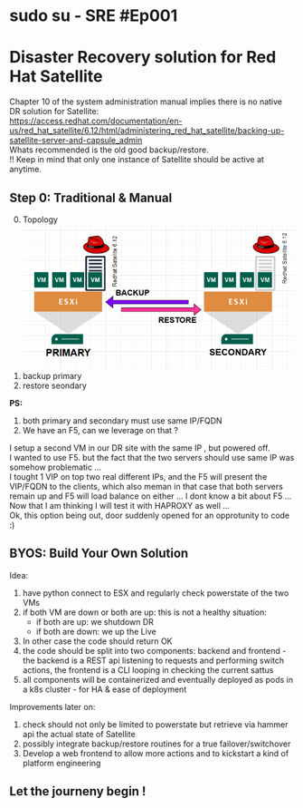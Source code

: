 # sudo su - SRE #Ep001
# Disaster Recovery solution for Red Hat Satellite
Chapter 10 of the system administration manual implies there is no native DR solution for Satellite:  
https://access.redhat.com/documentation/en-us/red_hat_satellite/6.12/html/administering_red_hat_satellite/backing-up-satellite-server-and-capsule_admin   
Whats recommended is the old good backup/restore.  
!! Keep in mind that only one instance of Satellite should be active at anytime.  

## Step 0: Traditional & Manual

0. Topology
   ![](images/topo1.PNG)   
2. backup primary  
3. restore seondary
   
**PS:** 
1) both primary and secondary must use same IP/FQDN
2) We have an F5, can we leverage on that ?
   
I setup a second VM in our DR site with the same IP , but powered off.  
I wanted to use F5. but the fact that the two servers should use same IP was somehow problematic ...  
I tought 1 VIP on top two real different IPs, and the F5 will present the VIP/FQDN to the clients, which also meman in that case that both servers remain up and F5 will load balance on either ... 
I dont know a bit about F5 ...  
Now that I am thinking I will test it with HAPROXY as well ...   
Ok, this option being out, door suddenly opened for an opprotunity to code :)   

## BYOS: Build Your Own Solution   
Idea:  
1. have python connect to ESX and regularly check powerstate of the two VMs
2. if both VM are down or both are up: this is not a healthy situation:
   * if both are up: we shutdown DR
   * if both are down: we up the Live
3. In other case the code should return OK
4. the code should be split into two components: backend and frontend - the backend is a REST api listening to requests and performing switch actions, the frontend is a CLI looping in checking the current sattus
5. all components will be containerized and eventually deployed as pods in a k8s cluster - for HA & ease of deployment

Improvements later on:
1. check should not only be limited to powerstate but retrieve via hammer api the actual state of Satellite
2. possibly integrate backup/restore routines for a true failover/switchover
3. Develop a web frontend to allow more actions and to kickstart a kind of platform engineering   

## Let the journeny begin !





